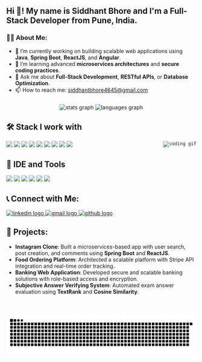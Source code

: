 <h2 align="left">Hi 👋! My name is Siddhant Bhore and I'm a Full-Stack Developer from Pune, India.</h2>

### 👨‍💻 About Me:
- 🔭 I’m currently working on building scalable web applications using **Java**, **Spring Boot**, **ReactJS**, and **Angular**.
- 🌱 I’m learning advanced **microservices architectures** and **secure coding practices**.
- 💬 Ask me about **Full-Stack Development**, **RESTful APIs**, or **Database Optimization**.
- 📫 How to reach me: [siddhantbhore4645@gmail.com](mailto:siddhantbhore4645@gmail.com)

###

<div align="center">
  <img src="https://github-readme-stats.vercel.app/api?username=codwithsid&hide_title=false&hide_rank=false&show_icons=true&include_all_commits=true&count_private=true&disable_animations=false&theme=dracula&locale=en&hide_border=false" height="150" alt="stats graph" />
  <img src="https://github-readme-stats.vercel.app/api/top-langs?username=codwithsid&locale=en&hide_title=false&layout=compact&card_width=320&langs_count=5&theme=dracula&hide_border=false" height="150" alt="languages graph" />
</div>

###

## 🛠️ Stack I work with

<code><img align="right" height="150" src="https://media2.giphy.com/media/v1.Y2lkPTc5MGI3NjExbHg2Nmk0MWNzejNmZmNjemNremN0ODBpbXRpMzFtaWt0b3phcGFvaSZlcD12MV9pbnRlcm5hbF9naWZfYnlfaWQmY3Q9Zw/78XCFBGOlS6keY1Bil/giphy.gif" alt="coding gif" /></code>

<code><img height="50" src="https://cdn.jsdelivr.net/gh/devicons/devicon/icons/java/java-original.svg"></code>
<code><img height="50" src="https://cdn.jsdelivr.net/gh/devicons/devicon/icons/spring/spring-original.svg"></code>
<code><img height="50" src="https://cdn.jsdelivr.net/gh/devicons/devicon/icons/hibernate/hibernate-original.svg"></code>
<code><img height="50" src="https://cdn.jsdelivr.net/gh/devicons/devicon/icons/mongodb/mongodb-original.svg"></code>
<code><img height="50" src="https://cdn.jsdelivr.net/gh/devicons/devicon/icons/mysql/mysql-original.svg"></code>
<code><img height="50" src="https://cdn.jsdelivr.net/gh/devicons/devicon/icons/postgresql/postgresql-original.svg"></code>
<code><img height="50" src="https://cdn.jsdelivr.net/gh/devicons/devicon/icons/html5/html5-original.svg"></code>
<code><img height="50" src="https://cdn.jsdelivr.net/gh/devicons/devicon/icons/css3/css3-original.svg"></code>
<code><img height="50" src="https://cdn.jsdelivr.net/gh/devicons/devicon/icons/javascript/javascript-original.svg"></code>

## 🔧 IDE and Tools
<code><img height="50" src="https://cdn.jsdelivr.net/gh/devicons/devicon/icons/intellij/intellij-original.svg"></code>
<code><img height="50" src="https://cdn.jsdelivr.net/gh/devicons/devicon/icons/pycharm/pycharm-original.svg"></code>
<code><img height="50" src="https://cdn.jsdelivr.net/gh/devicons/devicon/icons/vscode/vscode-original.svg"></code>
<code><img height="50" src="https://cdn.jsdelivr.net/gh/devicons/devicon/icons/eclipse/eclipse-original.svg"></code>
<code><img height="50" src="https://cdn.jsdelivr.net/gh/devicons/devicon/icons/git/git-original.svg"></code>
<code><img height="50" src="https://cdn.jsdelivr.net/gh/devicons/devicon/icons/github/github-original.svg"></code>

###

## 📞 Connect with Me:
<div align="left">
  <a href="https://www.linkedin.com/in/siddhantbhore4645/" target="_blank">
    <img src="https://img.shields.io/static/v1?message=LinkedIn&logo=linkedin&label=&color=0077B5&logoColor=white&labelColor=&style=for-the-badge" height="35" alt="linkedin logo" />
  </a>
  <a href="mailto:siddhantbhore4645@gmail.com" target="_blank">
    <img src="https://img.shields.io/static/v1?message=Gmail&logo=gmail&label=&color=D14836&logoColor=white&labelColor=&style=for-the-badge" height="35" alt="gmail logo" />
  </a>
  <a href="https://github.com/codwithsid" target="_blank">
    <img src="https://img.shields.io/static/v1?message=GitHub&logo=github&label=&color=181717&logoColor=white&labelColor=&style=for-the-badge" height="35" alt="github logo" />
  </a>
</div>

###

## 🚀 Projects:
- **Instagram Clone**: Built a microservices-based app with user search, post creation, and comments using **Spring Boot** and **ReactJS**.
- **Food Ordering Platform**: Architected a scalable platform with Stripe API integration and real-time order tracking.
- **Banking Web Application**: Developed secure and scalable banking solutions with role-based access and encryption.
- **Subjective Answer Verifying System**: Automated exam answer evaluation using **TextRank** and **Cosine Similarity**.

###

<br clear="both">

<p align="center">
  <img src="https://raw.githubusercontent.com/codwithsid/Sid4645/output/snake.svg" alt="Snake animation" />
</p>
